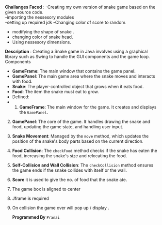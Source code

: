 **Challanges Faced** :
 -Creating my own  version of snake game based on the given source code.  
 -importing the nessesory modules  
 -setting up required jdk
 -Changing color of score to random.
 - modifying the shape of snake .
 - changing color of snake head.
 - Using nessesory dimensions.
    
    
**Description** :
Creating a Snake game in Java involves using a graphical library such as Swing to handle the GUI components and the game loop.
Components
- **GameFrame**: The main window that contains the game panel.
- **GamePanel**: The main game area where the snake moves and interacts with food.
- **Snake**: The player-controlled object that grows when it eats food.
- **Food**: The item the snake must eat to grow.
- Defined:
- 1. **GameFrame**: The main window for the game. It creates and displays the `GamePanel`.
2. **GamePanel**: The core of the game. It handles drawing the snake and food, updating the game state, and handling user input.
3. **Snake Movement**: Managed by the `move` method, which updates the position of the snake's body parts based on the current direction.
4. **Food Collision**: The `checkFood` method checks if the snake has eaten the food, increasing the snake's size and relocating the food.
5. **Self-Collision and Wall Collision**: The `checkCollision` method ensures the game ends if the snake collides with itself or the wall.

6. **Score** it is used to give the no. of food that the snake ate.
7. The game box is aligned to center
8. Jframe is required
9. On collision the game over will pop up / display .

    **Programmed By** `Pranai`
